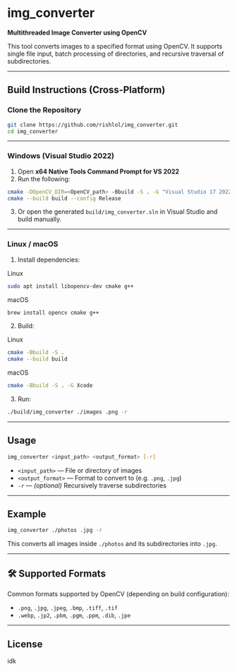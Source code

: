 # img_converter

**Multithreaded Image Converter using OpenCV**

This tool converts images to a specified format using OpenCV. It supports single file input, batch processing of directories, and recursive traversal of subdirectories.

---

## Build Instructions (Cross-Platform)

### Clone the Repository

```bash
git clone https://github.com/rishlol/img_converter.git
cd img_converter
```

---

### Windows (Visual Studio 2022)

1. Open **x64 Native Tools Command Prompt for VS 2022**  
2. Run the following:

```bash
cmake -DOpenCV_DIR=<OpenCV_path> -Bbuild -S . -G "Visual Studio 17 2022"
cmake --build build --config Release
```

3. Or open the generated `build/img_converter.sln` in Visual Studio and build manually.

---

### Linux / macOS

1. Install dependencies:

Linux
```bash
sudo apt install libopencv-dev cmake g++
```

macOS
```bash
brew install opencv cmake g++
```

2. Build:

Linux
```bash
cmake -Bbuild -S .
cmake --build build
```

macOS
```bash
cmake -Bbuild -S . -G Xcode
```

3. Run:

```bash
./build/img_converter ./images .png -r
```

---

## Usage

```bash
img_converter <input_path> <output_format> [-r]
```

- `<input_path>` — File or directory of images  
- `<output_format>` — Format to convert to (e.g. `.png`, `.jpg`)  
- `-r` — *(optional)* Recursively traverse subdirectories

---

## Example

```bash
img_converter ./photos .jpg -r
```

This converts all images inside `./photos` and its subdirectories into `.jpg`.

---

## 🛠 Supported Formats

Common formats supported by OpenCV (depending on build configuration):

- `.png`, `.jpg`, `.jpeg`, `.bmp`, `.tiff`, `.tif`  
- `.webp`, `.jp2`, `.pbm`, `.pgm`, `.ppm`, `.dib`, `.jpe`

---

## License

idk
